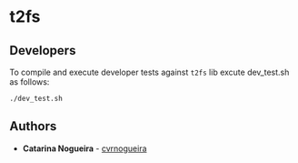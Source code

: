# t2fs

## Developers

To compile and execute developer tests against `t2fs` lib excute dev_test.sh as follows:

```
./dev_test.sh
```

## Authors

* **Catarina Nogueira** - [cvrnogueira](https://github.com/cvrnogueira)